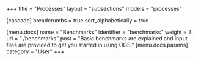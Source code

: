 +++
title = "Processes"
layout = "subsections"
models = "processes"

[cascade]
breadcrumbs = true
sort_alphabetically = true

[menu.docs]
name = "Benchmarks"
identifier = "benchmarks"
weight = 3
url = "./benchmarks"
post = "Basic benchmarks are explained and input files are provided to get you started in using OGS."
[menu.docs.params]
category = "User"
+++
